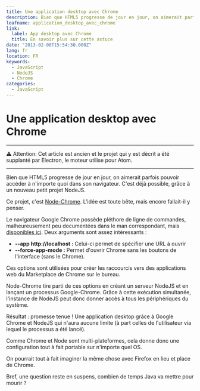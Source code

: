 ```yaml
---
title: Une application desktop avec Chrome
description: Bien que HTML5 progresse de jour en jour, on aimerait parfois pouvoir accéder à n'importe quoi dans son navigateur. C'est déjà possible, grâce à un nouveau petit projet NodeJS.
leafname: application_desktop_avec_chrome
link:
  label: App desktop avec Chrome
  title: En savoir plus sur cette astuce
date: "2013-02-08T15:54:30.000Z"
lang: fr
location: FR
keywords:
  - JavaScript
  - NodeJS
  - Chrome
categories:
  - JavaScript
---
```


# Une application desktop avec Chrome

---

⚠ Attention: Cet article est ancien et le projet qui y est décrit a été supplanté par Electron, le moteur utilise pour Atom.

---

Bien que HTML5 progresse de jour en jour, on aimerait parfois pouvoir accéder à n'importe quoi dans son navigateur. C'est déjà possible, grâce à un nouveau petit projet NodeJS.

Ce projet, c'est [Node-Chrome](https://github.com/hij1nx/node-chrome "Voir le dépôt du projet"). L'idée est toute bête, mais encore fallait-il y penser.

Le navigateur Google Chrome possède pléthore de ligne de commandes, malheureusement peu documentées dans le man correspondant, mais [disponibles ici](https://peter.sh/experiments/chromium-command-line-switches/ "Voir la liste des arguments"). Deux arguments sont assez intéressants :

- **\--app http://localhost :** Celui-ci permet de spécifier une URL à ouvrir
- **\--force-app-mode :** Permet d'ouvrir Chrome sans les boutons de l'interface (sans le Chrome).

Ces options sont utilisées pour créer les raccourcis vers des applications web du Marketplace de Chrome sur le bureau.

Node-Chrome tire parti de ces options en créant un serveur NodeJS et en lançant un processus Google-Chrome. Grâce à cette exécution simultanée, l'instance de NodeJS peut donc donner accès à tous les périphériques du système.

Résultat : promesse tenue ! Une application desktop grâce à Google Chrome et NodeJS qui n'aura aucune limite (à part celles de l'utilisateur via lequel le processus a été lancé).

Comme Chrome et Node sont multi-plateformes, cela donne donc une configuration tout à fait portable sur n'importe quel OS.

On pourrait tout à fait imaginer la même chose avec Firefox en lieu et place de Chrome.

Bref, une question reste en suspens, combien de temps Java va mettre pour mourir ?
